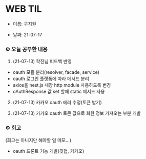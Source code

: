 # WEB TIL

- 이름: 구지원

- 날짜: 21-07-17

### ⚙️ 오늘 공부한 내용

1. (21-07-13) 학진님 피드백 반영

- oauth 모듈 분리(resolver, facade, service)
- oauth 로그인 플랫폼에 따라 메서드 분리
- axios을 nest.js 내장 http module 사용하도록 변경
- oAuthResponse 값 set 할때 static 메서드 사용

2. (21-07-13) 카카오 oauth 에러 수정(토큰 받기)

3. (21-07-13) 카카오 oauth 토큰 값으로 회원 정보 가져오는 부분 개발

### ⚙️ 회고

(회고는 아니지만 해야할 일 메모...)

- oauth 프론트 기능 개발(깃헙, 카카오)
